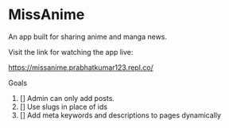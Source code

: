 # MissAnime

An app built for sharing anime and manga news.

Visit the link for watching the app live:

https://missanime.prabhatkumar123.repl.co/

Goals

1. [] Admin can only add posts.
2. [] Use slugs in place of ids
3. [] Add meta keywords and descriptions to pages dynamically